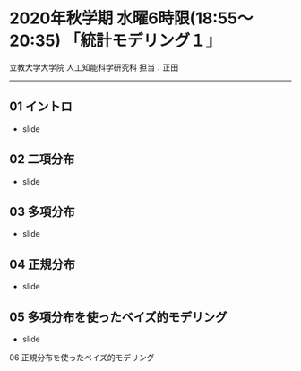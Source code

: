 # 2020年秋学期 水曜6時限(18:55～20:35) 「統計モデリング１」 
立教大学大学院 人工知能科学研究科 担当：正田

------

01 イントロ
------
* slide

02 二項分布
------
* slide

03 多項分布
------
* slide

04 正規分布 
------
* slide

05 多項分布を使ったベイズ的モデリング
------
* slide

06 正規分布を使ったベイズ的モデリング
